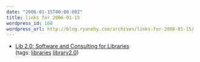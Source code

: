 ```yaml
---
date: "2006-01-15T00:00:00Z"
title: links for 2006-01-15
wordpress_id: 168
wordpress_url: http://blog.ryaneby.com/archives/links-for-2006-01-15/
---
```

<ul>
	<li>
		<div><a href="http://lib20.com/">Lib 2.0: Software and Consulting for Libraries</a></div>
		<div>(tags: <a href="http://del.icio.us/eby/libraries">libraries</a> <a href="http://del.icio.us/eby/library2.0">library2.0</a>)</div>
	</li>
</ul>
